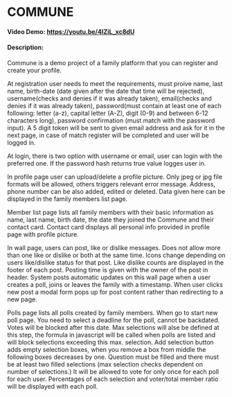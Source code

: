 # COMMUNE
#### Video Demo:  https://youtu.be/4IZiL_xc8dU
#### Description:
Commune is a demo project of a family platform that you can register and create your profile. 

At registration user needs to meet the requirements, must proive name, last name, birth-date (date given after the date that time will be rejected), username(checks and denies if it was already taken), email(checks and denies if it was already taken), password(must contain at least one of each following: letter (a-z), capital letter (A-Z), digit (0-9) and between 6-12 characters long),
password confirmation (must match with the password input). A 5 digit token will be sent to given email address and ask for it in the next page, in case of match register will be completed and user will be logged in.

At login, there is two option with username or email, user can login with the preferred one. If the password hash returns true value logges user in. 

In profile page user can upload/delete a profile picture. Only jpeg or jpg file formats will be allowed, others triggers relevant error message. Address, phone number can be also added, edited or deleted. Data given here can be displayed in the family members list page.

Member list page lists all family members with their basic information as name, last name, birth date, the date they joined the Commune and their contact card. Contact card displays all personal info provided in profile page with profile picture. 

In wall page, users can post, like or dislike messages. Does not allow more than one like or dislike or both at the same time. Icons change depending on users like/dislike status for that post. Like dislike counts are displayed in the footer of each post. Posting time is given with the owner of the post in header. System posts automatic updates on this wall page when a user creates a poll, joins or leaves the family with a timestamp. When user clicks new post a modal form pops up for post content rather than redirecting to a new page.

Polls page lists all polls created by family members. When go to start new poll page. You need to select a deadline for the poll, cannot be backdated. Votes will be blocked after this date. Max selections will alse be defined at this step, the formula in javascript will be called when polls are listed and will block selections exceeding this max. selection. Add selection button adds empty selection boxes, when you remove a box from middle the following boxes decreases by one. Question must be filled and there must be at least two filled selections (max selection checks dependent on number of selections.) It will be allowed to vote for only once for each poll for each user. Percentages of each selection and voter/total member ratio will be displayed with each poll. 



